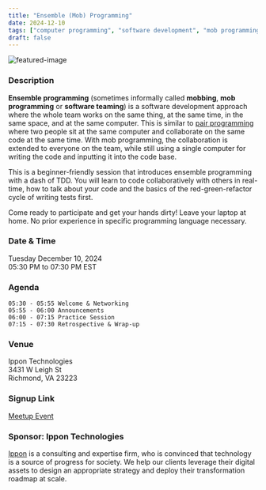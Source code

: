 ```yaml
---
title: "Ensemble (Mob) Programming"
date: 2024-12-10
tags: ["computer programming", "software development", "mob programming", "team work", "ensemble programming", "meetup"]
draft: false
---
```


![featured-image](/images/2024-12-10-img.jpeg)

### Description
**Ensemble programming** (sometimes informally called **mobbing**, **mob programming** or **software teaming**) is a software development approach where the whole team works on the same thing, at the same time, in the same space, and at the same computer. This is similar to [pair programming](https://en.wikipedia.org/wiki/Pair_programming "Pair programming") where two people sit at the same computer and collaborate on the same code at the same time. With mob programming, the collaboration is extended to everyone on the team, while still using a single computer for writing the code and inputting it into the code base.

This is a beginner-friendly session that introduces ensemble programming with a dash of TDD. You will learn to code collaboratively with others in real-time, how to talk about your code and the basics of the red-green-refactor cycle of writing tests first.

Come ready to participate and get your hands dirty! Leave your laptop at home. No prior experience in specific programming language necessary.

### Date & Time
Tuesday December 10, 2024  
05:30 PM to 07:30 PM EST

### Agenda
```
05:30 - 05:55 Welcome & Networking
05:55 - 06:00 Announcements
06:00 - 07:15 Practice Session
07:15 - 07:30 Retrospective & Wrap-up
```

### Venue
Ippon Technologies  
3431 W Leigh St  
Richmond, VA 23223
 
### Signup Link
[Meetup Event](https://www.meetup.com/rva-software-development-user-group/events/304094979/)

### Sponsor: Ippon Technologies
[Ippon](https://ipponusa.com/) is a consulting and expertise firm, who is convinced that technology is a source of progress for society. We help our clients leverage their digital assets to design an appropriate strategy and deploy their transformation roadmap at scale.

 

